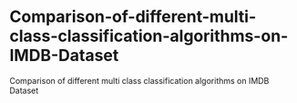 # Comparison-of-different-multi-class-classification-algorithms-on-IMDB-Dataset
Comparison of different multi class classification algorithms on IMDB Dataset
